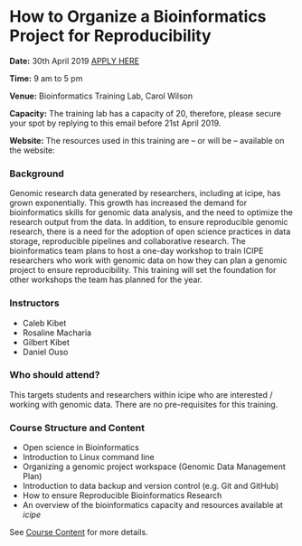 # How to Organize a Bioinformatics Project for Reproducibility

**Date:** 30th April 2019 [APPLY HERE]()

**Time:** 9 am to 5 pm

**Venue:** Bioinformatics Training Lab, Carol Wilson

**Capacity:** The training lab has a capacity of 20, therefore, please secure your spot by replying to this email before 21st April 2019. 

**Website:** The resources used in this training are – or will be – available on the website: 

### Background
Genomic research data generated by researchers, including at icipe, has grown exponentially. This growth has increased the demand for bioinformatics skills for genomic data analysis, and the need to optimize the research output from the data. In addition, to ensure reproducible genomic research, there is a need for the adoption of open science practices in data storage, reproducible pipelines and collaborative research. The bioinformatics team plans to host a one-day workshop to train ICIPE researchers who work with genomic data on how they can plan a genomic project to ensure reproducibility. This training will set the foundation for other workshops the team has planned for the year. 


### Instructors
- Caleb Kibet
- Rosaline Macharia
- Gilbert Kibet
- Daniel Ouso

### Who should attend?

This targets students and researchers within icipe who are interested / working with genomic data. There are no pre-requisites for this training. 

### Course Structure and Content
- Open science in Bioinformatics
- Introduction to Linux command line
- Organizing a genomic project workspace (Genomic Data Management Plan)
- Introduction to data backup and version control (e.g. Git and GitHub)
- How to ensure Reproducible Bioinformatics Research
- An overview of the bioinformatics capacity and resources available at *icipe*

See [Course Content](CourseContent.md) for more details. 
